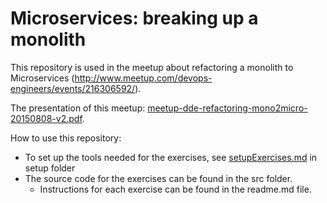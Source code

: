 # Microservices: breaking up a monolith

This repository is used in the meetup about refactoring a monolith to Microservices (http://www.meetup.com/devops-engineers/events/216306592/).

The presentation of this meetup: [meetup-dde-refactoring-mono2micro-20150808-v2.pdf](https://github.com/xebia/microservices-breaking-up-a-monolith/blob/master/meetup-dde-refactoring-mono2micro-20150808-v2.pdf).


How to use this repository:

* To set up the tools needed for the exercises, see [setupExercises.md](https://github.com/xebia/microservices-breaking-up-a-monolith/blob/master/setup/setupExercises.md) in setup folder
* The source code for the exercises can be found in the src folder.
  * Instructions for each exercise can be found in the readme.md file.
